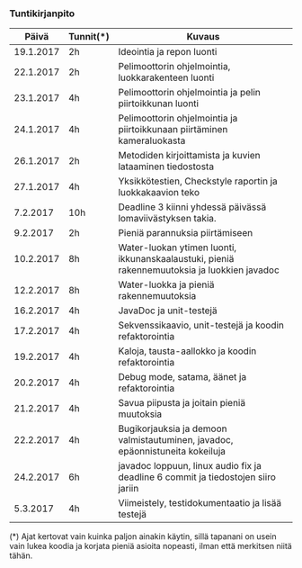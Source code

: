 ### Tuntikirjanpito
Päivä | Tunnit(*) | Kuvaus
--------------- | ----- | ------
19.1.2017 | 2h  | Ideointia ja repon luonti
22.1.2017 | 2h  | Pelimoottorin ohjelmointia, luokkarakenteen luonti
23.1.2017 | 4h  | Pelimoottorin ohjelmointia ja pelin piirtoikkunan luonti
24.1.2017 | 4h  | Pelimoottorin ohjelmointia ja piirtoikkunaan piirtäminen kameraluokasta
26.1.2017 | 2h  | Metodiden kirjoittamista ja kuvien lataaminen tiedostosta
27.1.2017 | 4h  | Yksikkötestien, Checkstyle raportin ja luokkakaavion teko
7.2.2017  | 10h | Deadline 3 kiinni yhdessä päivässä lomaviivästyksen takia.
9.2.2017  | 2h  | Pieniä parannuksia piirtämiseen
10.2.2017 | 8h  | Water-luokan ytimen luonti, ikkunanskaalaustuki, pieniä rakennemuutoksia ja luokkien javadoc
12.2.2017 | 8h  | Water-luokka ja pieniä rakennemuutoksia
16.2.2017 | 4h  | JavaDoc ja unit-testejä
17.2.2017 | 4h  | Sekvenssikaavio, unit-testejä ja koodin refaktorointia
19.2.2017 | 4h  | Kaloja, tausta-aallokko ja koodin refaktorointia
20.2.2017 | 4h  | Debug mode, satama, äänet ja refaktorointia
21.2.2017 | 4h  | Savua piipusta ja joitain pieniä muutoksia
22.2.2017 | 4h  | Bugikorjauksia ja demoon valmistautuminen, javadoc, epäonnistuneita kokeiluja
24.2.2017 | 6h  | javadoc loppuun, linux audio fix ja deadline 6 commit ja tiedostojen siiro jariin
5.3.2017  | 4h  | Viimeistely, testidokumentaatio ja lisää testejä

(*) Ajat kertovat vain kuinka paljon ainakin käytin, sillä tapanani on usein vain lukea koodia ja korjata pieniä asioita nopeasti, ilman että merkitsen niitä tähän.